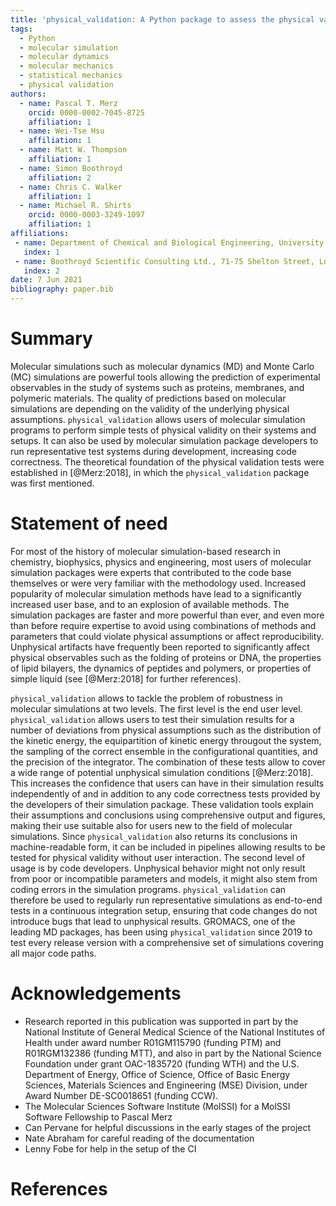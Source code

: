 ```yaml
---
title: 'physical_validation: A Python package to assess the physical validity of molecular simulation results'
tags:
  - Python
  - molecular simulation
  - molecular dynamics
  - molecular mechanics
  - statistical mechanics
  - physical validation
authors:
  - name: Pascal T. Merz
    orcid: 0000-0002-7045-8725
    affiliation: 1
  - name: Wei-Tse Hsu
    affiliation: 1
  - name: Matt W. Thompson
    affiliation: 1
  - name: Simon Boothroyd
    affiliation: 2
  - name: Chris C. Walker
    affiliation: 1
  - name: Michael R. Shirts
    orcid: 0000-0003-3249-1097
    affiliation: 1
affiliations:
 - name: Department of Chemical and Biological Engineering, University of Colorado Boulder, Boulder, CO 80309, United States of America
   index: 1
 - name: Boothroyd Scientific Consulting Ltd., 71-75 Shelton Street, London, United Kingdom
   index: 2
date: 7 Jun 2021
bibliography: paper.bib
---
```


# Summary

Molecular simulations such as molecular dynamics (MD) and Monte Carlo (MC)
simulations are powerful tools allowing the prediction of experimental
observables in the study of systems such as proteins, membranes, and polymeric
materials.
The quality of predictions based on molecular simulations are depending on the
validity of the underlying physical assumptions.
`physical_validation` allows users of molecular simulation programs to perform
simple tests of physical validity on their systems and setups.
It can also be used by molecular simulation package developers to run
representative test systems during development, increasing code correctness.
The theoretical foundation of the physical validation tests were established
in [@Merz:2018], in which the `physical_validation` package was first
mentioned.

# Statement of need

For most of the history of molecular simulation-based research in chemistry, biophysics, 
physics and engineering, most users of molecular simulation packages were experts that 
contributed to the code base themselves or were very familiar  with the methodology used.
Increased popularity of molecular simulation methods have lead to a significantly
increased user base, and to an explosion of available methods.
The simulation packages are faster and more powerful than ever, and even more than before require
expertise to avoid using combinations of methods and parameters that could violate
physical assumptions or affect reproducibility.
Unphysical artifacts have frequently been reported to significantly affect physical observables
such as the folding of proteins or DNA, the properties of lipid bilayers, the
dynamics of peptides and polymers, or properties of simple liquid (see [@Merz:2018]
for further references).

`physical_validation` allows to tackle the problem of robustness in molecular
simulations at two levels.
The first level is the end user level.
`physical_validation` allows users to test their simulation results for a number
of deviations from physical assumptions such as the distribution of the kinetic
energy, the equipartition of kinetic energy througout the system, the sampling
of the correct ensemble in the configurational quantities, and the precision of
the integrator.
The combination of these tests allow to cover a wide range of potential
unphysical simulation conditions [@Merz:2018].
This increases the confidence that users can have in their simulation results
independently of and in addition to any code correctness tests provided by the developers of their
simulation package.
These validation tools explain their assumptions and conclusions using
comprehensive output and figures, making their use suitable also for users
new to the field of molecular simulations.
Since `physical_validation` also returns its conclusions in machine-readable
form, it can be included in pipelines allowing results to be tested for
physical validity without user interaction.
The second level of usage is by code developers. Unphysical behavior might not only result
from poor or incompatible parameters and models, it might also stem from
coding errors in the simulation programs.
`physical_validation` can therefore be used to regularly run representative simulations
as end-to-end tests in a continuous integration setup, ensuring that code
changes do not introduce bugs that lead to unphysical results.
GROMACS, one of the leading MD packages, has been using `physical_validation`
since 2019 to test every release version with a comprehensive set of
simulations covering all major code paths.

# Acknowledgements

* Research reported in this publication was supported in part by the National Institute of General Medical Science of the National Institutes of Health under award number R01GM115790 (funding PTM) and R01RGM132386 (funding MTT), and also in part by the National Science Foundation under grant OAC-1835720 (funding WTH) and the U.S. Department of Energy, Office of Science, Office of Basic Energy Sciences, Materials Sciences and Engineering (MSE) Division, under Award Number DE-SC0018651 (funding CCW).
* The Molecular Sciences Software Institute (MolSSI) for a MolSSI Software Fellowship to Pascal Merz
* Can Pervane for helpful discussions in the early stages of the project
* Nate Abraham for careful reading of the documentation
* Lenny Fobe for help in the setup of the CI

# References

